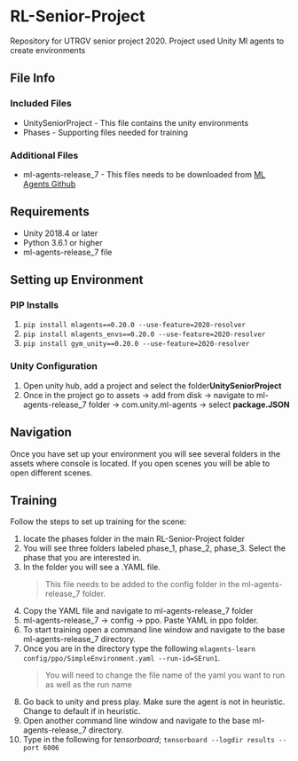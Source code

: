 # RL-Senior-Project
Repository for UTRGV senior project 2020. Project used Unity Ml agents to create environments


## File Info
### Included Files
* UnitySeniorProject - This file contains the unity  environments
* Phases - Supporting files needed for training
### Additional Files
* ml-agents-release_7 - This files needs to be downloaded from [ML Agents Github](https://github.com/Unity-Technologies/ml-agents/tree/release_7)

## Requirements
* Unity 2018.4 or later
* Python 3.6.1 or higher
* ml-agents-release_7 file

## Setting up Environment
### PIP Installs
1. `pip install mlagents==0.20.0 --use-feature=2020-resolver`
2. `pip install mlagents_envs==0.20.0 --use-feature=2020-resolver`
3. `pip install gym_unity==0.20.0 --use-feature=2020-resolver`
### Unity Configuration
1. Open unity hub, add a project and select the folder**UnitySeniorProject**
2. Once in the project go to assets -> add from disk -> navigate to ml-agents-release_7 folder -> com.unity.ml-agents -> select **package.JSON**

## Navigation
Once you have set up your environment you will see several folders in the assets where console is located. If you open scenes you will be able to open different scenes. 
## Training
Follow the steps to set up training for the scene:
1. locate the phases folder in the main RL-Senior-Project folder
2. You will see three folders labeled phase_1, phase_2, phase_3. Select the phase that you are interested in.
3. In the folder you will see a .YAML file. 
	 >This file needs to be added to the config folder in the ml-agents-release_7 folder.
4. Copy the YAML file and navigate to ml-agents-release_7 folder
5.  ml-agents-release_7 -> config -> ppo. Paste YAML in ppo folder. 
6. To start training open a command line window and navigate to the base ml-agents-release_7 directory.
7. Once you are in the directory type the following `mlagents-learn config/ppo/SimpleEnvironment.yaml --run-id=SErun1`.
	> You will need to change the file name of the yaml you want to run as well as the run name
8. Go back to unity and press play. Make sure the agent is not in heuristic. Change to default if in heuristic. 
9. Open another command line window and navigate to the base ml-agents-release_7 directory.
10. Type in the following for *tensorboard*; `tensorboard --logdir results --port 6006` 